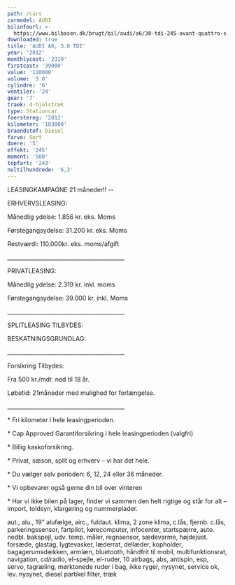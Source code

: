 ```yaml
---
path: /cars
carmodel: AUDI
bilinfourl: >-
  https://www.bilbasen.dk/brugt/bil/audi/a6/30-tdi-245-avant-quattro-s-tr-5d/4055003
downloaded: true
title: 'AUDI A6, 3.0 TDI'
year: '2012'
monthlycost: '2319'
firstcost: '39000'
value: '110000'
volume: '3.0'
cylindre: '6'
ventiler: '24'
gear: '7'
traek: 4-hjulstræk
type: Stationcar
foerstereg: '2012'
kilometer: '183000'
braendstof: Diesel
farve: Sort
doere: '5'
effekt: '245'
moment: '500'
topfart: '243'
nultilhundrede: '6,3'
---
```

LEASINGKAMPAGNE 21 måneder!! --



ERHVERVSLEASING:

Månedlig ydelse: 1.856 kr. eks. Moms

Førstegangsydelse: 31.200 kr. eks. Moms

Restværdi: 110.000kr. eks. moms/afgift

\_\_\_\_\_\_\_\_\_\_\_\_\_\_\_\_\_\_\_\_\_\_\_\_\_\_\_\_\_\_\_\_\_\_\_\_\_\_\_\_\_\_

PRIVATLEASING:

Månedlig ydelse: 2.319 kr. inkl. moms

Førstegangsydelse: 39.000 kr. inkl. Moms

\_\_\_\_\_\_\_\_\_\_\_\_\_\_\_\_\_\_\_\_\_\_\_\_\_\_\_\_\_\_\_\_\_\_\_\_\_\_\_\_\_\_

SPLITLEASING TILBYDES:

BESKATNINGSGRUNDLAG:

\_\_\_\_\_\_\_\_\_\_\_\_\_\_\_\_\_\_\_\_\_\_\_\_\_\_\_\_\_\_\_\_\_\_\_\_\_\_\_\_\_\_

Forsikring Tilbydes:

Fra 500 kr./mdr. ned til 18 år.

Løbetid: 21måneder med mulighed for forlængelse.

\_\_\_\_\_\_\_\_\_\_\_\_\_\_\_\_\_\_\_\_\_\_\_\_\_\_\_\_\_\_\_\_\_\_\_\_\_\_\_\_\_\_

\* Fri kilometer i hele leasingperioden.

\* Cap Approved Garantiforsikring i hele leasingperioden (valgfri)

\* Billig kaskoforsikring.

\* Privat, sæson, split og erhverv – vi har det hele.

\* Du vælger selv perioden: 6, 12, 24 eller 36 måneder.

\* Vi opbevarer også gerne din bil over vinteren

\* Har vi ikke bilen på lager, finder vi sammen den helt rigtige og står for alt – import, toldsyn, klargøring og nummerplader.

aut., alu., 19" alufælge, airc., fuldaut. klima, 2 zone klima, c.lås, fjernb. c.lås, parkeringssensor, fartpilot, kørecomputer, infocenter, startspærre, auto. nedbl. bakspejl, udv. temp. måler, regnsensor, sædevarme, højdejust. forsæde, glastag, lygtevasker, læderrat, dellæder, kopholder, bagagerumsdækken, armlæn, bluetooth, håndfrit til mobil, multifunktionsrat, navigation, cd/radio, el-spejle, el-ruder, 10 airbags, abs, antispin, esp, servo, tagræling, mørktonede ruder i bag, ikke ryger, nysynet, service ok, lev. nysynet, diesel partikel filter, træk
